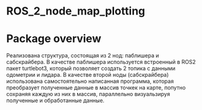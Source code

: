 # ROS_2_node_map_plotting

# Package overview
 
  Реализована структура, состоящая из 2 нод: паблишера и сабскрайбера. В качестве паблишера используется встроенный в ROS2 пакет turtlebot3, который позволяет создать 2 топика с данными одометрии и лидара. В качестве второй ноды (сабскрайбера) использована самостоятельно написанная программа, которая преобразует полученные данные в массив точкек на карте, попутно сохраняя каждую из них в массив, параллельно визуальзируя полученные и обработанные данные.
